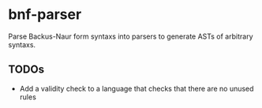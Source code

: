 # bnf-parser
Parse Backus-Naur form syntaxs into parsers to generate ASTs of arbitrary syntaxs.

## TODOs
- Add a validity check to a language that checks that there are no unused rules
